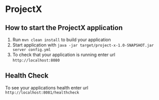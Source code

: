 # ProjectX

How to start the ProjectX application
---

1. Run `mvn clean install` to build your application
1. Start application with `java -jar target/project-x-1.0-SNAPSHOT.jar server config.yml`
1. To check that your application is running enter url `http://localhost:8080`

Health Check
---

To see your applications health enter url `http://localhost:8081/healthcheck`
